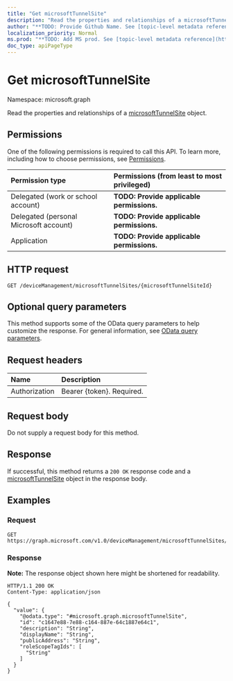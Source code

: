 ```yaml
---
title: "Get microsoftTunnelSite"
description: "Read the properties and relationships of a microsoftTunnelSite object."
author: "**TODO: Provide Github Name. See [topic-level metadata reference](https://msgo.azurewebsites.net/add/document/guidelines/metadata.html#topic-level-metadata)**"
localization_priority: Normal
ms.prod: "**TODO: Add MS prod. See [topic-level metadata reference](https://msgo.azurewebsites.net/add/document/guidelines/metadata.html#topic-level-metadata)**"
doc_type: apiPageType
---
```


# Get microsoftTunnelSite
Namespace: microsoft.graph



Read the properties and relationships of a [microsoftTunnelSite](../resources/microsofttunnelsite.md) object.

## Permissions
One of the following permissions is required to call this API. To learn more, including how to choose permissions, see [Permissions](/graph/permissions-reference).

|Permission type|Permissions (from least to most privileged)|
|:---|:---|
|Delegated (work or school account)|**TODO: Provide applicable permissions.**|
|Delegated (personal Microsoft account)|**TODO: Provide applicable permissions.**|
|Application|**TODO: Provide applicable permissions.**|

## HTTP request

<!-- {
  "blockType": "ignored"
}
-->
``` http
GET /deviceManagement/microsoftTunnelSites/{microsoftTunnelSiteId}
```

## Optional query parameters
This method supports some of the OData query parameters to help customize the response. For general information, see [OData query parameters](/graph/query-parameters).

## Request headers
|Name|Description|
|:---|:---|
|Authorization|Bearer {token}. Required.|

## Request body
Do not supply a request body for this method.

## Response

If successful, this method returns a `200 OK` response code and a [microsoftTunnelSite](../resources/microsofttunnelsite.md) object in the response body.

## Examples

### Request
<!-- {
  "blockType": "request",
  "name": "get_microsofttunnelsite"
}
-->
``` http
GET https://graph.microsoft.com/v1.0/deviceManagement/microsoftTunnelSites/{microsoftTunnelSiteId}
```


### Response
**Note:** The response object shown here might be shortened for readability.
<!-- {
  "blockType": "response",
  "truncated": true,
  "@odata.type": "microsoft.graph.microsoftTunnelSite"
}
-->
``` http
HTTP/1.1 200 OK
Content-Type: application/json

{
  "value": {
    "@odata.type": "#microsoft.graph.microsoftTunnelSite",
    "id": "c1647e88-7e88-c164-887e-64c1887e64c1",
    "description": "String",
    "displayName": "String",
    "publicAddress": "String",
    "roleScopeTagIds": [
      "String"
    ]
  }
}
```


